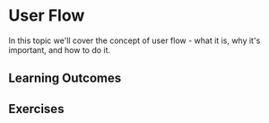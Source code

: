 # User Flow

In this topic we'll cover the concept of user flow - what it is, why it's important, and how to do it.

## Learning Outcomes


## Exercises